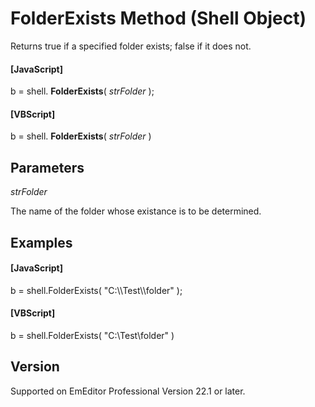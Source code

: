 # FolderExists Method (Shell Object)

Returns true if a specified folder exists; false if it does not.

#### \[JavaScript\]

b = shell. **FolderExists**( _strFolder_ );

#### \[VBScript\]

b = shell. **FolderExists**( _strFolder_ )

## Parameters

_strFolder_

The name of the folder whose existance is to be determined.

## Examples

#### \[JavaScript\]

b = shell.FolderExists( "C:\\\Test\\\folder" );

#### \[VBScript\]

b = shell.FolderExists( "C:\\Test\\folder" )

## Version

Supported on EmEditor Professional Version 22.1 or later.
